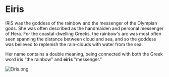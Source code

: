 # Eiris


IRIS was the goddess of the rainbow and the messenger of the Olympian gods. She was often described as the handmaiden and personal messenger of Hera. For the coastal-dwelling Greeks, the rainbow's arc was most often seen spanning the distance between cloud and sea, and so the goddess was believed to replenish the rain-clouds with water from the sea.

Her name contains a double meaning, being connected with both the Greek word iris "the rainbow" and **eiris** "messenger."


![Eiris.png](https://www.theoi.com/image/P21.6BIris.jpg)
